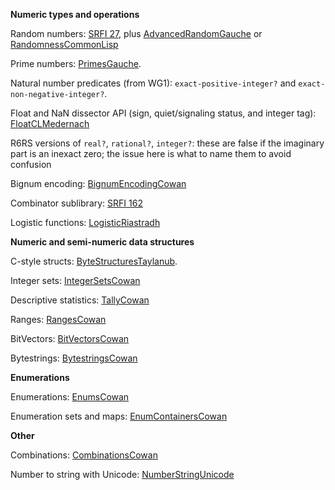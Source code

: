 **Numeric types and operations**

Random numbers: [SRFI 27](http://srfi.schemers.org/srfi-27/srfi-27.html), plus [AdvancedRandomGauche](AdvancedRandomGauche.html) or [RandomnessCommonLisp](RandomnessCommonLisp.md)

Prime numbers:  [PrimesGauche](PrimesGauche.html).

Natural number predicates (from WG1): `exact-positive-integer?` and `exact-non-negative-integer?`.

Float and NaN dissector API (sign, quiet/signaling status, and integer tag): [FloatCLMedernach](FloatCLMedernach.md)

R6RS versions of `real?`, `rational?`, `integer?`: these are false if the imaginary part is an inexact zero; the issue here is what to name them to avoid confusion

Bignum encoding: [BignumEncodingCowan](BignumEncodingCowan.md)

Combinator sublibrary: [SRFI 162](http://srfi.schemers.org/srfi-162/srfi-162.html)

Logistic functions: [LogisticRiastradh](LogisticRiastradh.md)

**Numeric and semi-numeric data structures**

C-style structs:  [ByteStructuresTaylanub](https://github.com/TaylanUB/scheme-bytestructures).

Integer sets:  [IntegerSetsCowan](IntegerSetsCowan.md)

Descriptive statistics:  [TallyCowan](TallyCowan.md)

Ranges: [RangesCowan](RangesCowan.md)

BitVectors: [BitVectorsCowan](BitVectorsCowan.md)

Bytestrings: [BytestringsCowan](BytestringsCowan.md)

**Enumerations**

Enumerations: [EnumsCowan](EnumsCowan.md)

Enumeration sets and maps: [EnumContainersCowan](EnumContainersCowan.md)

**Other**

Combinations: [CombinationsCowan](CombinationsCowan.md)

Number to string with Unicode: [NumberStringUnicode](NumberStringUnicode.md)

